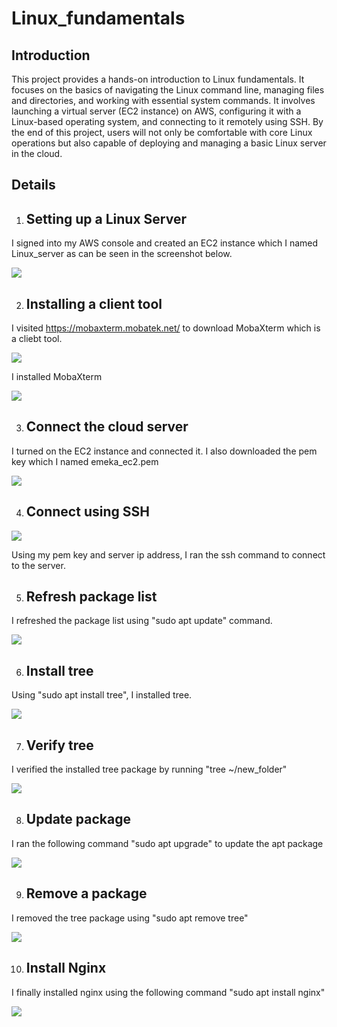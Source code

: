 # Linux_fundamentals
## Introduction
This project provides a hands-on introduction to Linux fundamentals. It focuses on the basics of navigating the Linux command line, managing files and directories, and working with essential system commands. It involves launching a virtual server (EC2 instance) on AWS, configuring it with a Linux-based operating system, and connecting to it remotely using SSH. By the end of this project, users will not only be comfortable with core Linux operations but also capable of deploying and managing a basic Linux server in the cloud.

## Details

1. ## Setting up a Linux Server

I signed into my AWS console and created an EC2 instance which I named Linux_server as can be seen in the screenshot below.

![](/img/1.EC2_Instance.PNG)

2. ## Installing a client tool

I visited https://mobaxterm.mobatek.net/ to download MobaXterm which is a cliebt tool.

![](/img/2.MobaXterm_Website.PNG)

I installed MobaXterm

![](/img/3.MobaXterm_Interface.PNG)

3. ## Connect the cloud server
I turned on the EC2 instance and connected it. I also downloaded the pem key which I named emeka_ec2.pem

![](/img/4.Connect_server.PNG)

4. ## Connect using SSH
 ![](/img/5.Connect_using_SSH.PNG)

Using my pem key and server ip address, I ran the ssh command to connect to the server.

5. ## Refresh package list

I refreshed the package list using "sudo apt update" command.

![](/img/6.Refresh_package_list.PNG)

6. ## Install tree
Using "sudo apt install tree", I installed tree.

![](/img/7.Install_tree.png)

7. ## Verify tree
I verified the installed tree package by running "tree ~/new_folder"

![](/img/8.Run_tree_command.png)

8. ## Update package

I ran the following command "sudo apt upgrade" to update the apt package

![](/img/9.Update_package.png)

9. ## Remove a package

I removed the tree package using "sudo apt remove tree"

![](/img/10.Remove_package.png)

10. ## Install Nginx

I finally installed nginx using the following command "sudo apt install nginx"

![](/img/11.Install_nginx.png)